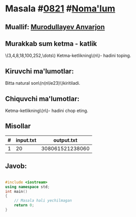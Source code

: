 
<h1>Masala #<a href="https://robocontest.uz/tasks/0821">0821</a> #<a href="https://robocontest.uz/tasks?category=1">Noma'lum</a></h1>
<h2> Muallif: <a href="https://robocontest.uz/profile/lordcoder">Murodullayev Anvarjon</a></h2>
<h2>Murakkab sum ketma - katlik</h2>
<p>\(3,4,8,18,100,252,\dots\)
Ketma-ketlikning\(n\)- hadini toping.</p>
<h2>Kiruvchi ma'lumotlar:</h2>
<p>Bitta natural son\(n(n\le23)\)kiritiladi.</p>
<h2>Chiquvchi ma'lumotlar:</h2>
<p>Ketma-ketlikning\(n\)- hadini chop eting.</p>
<h2>Misollar</h2>
<table>
    <thead>
        <tr>
            <th>#</th>
            <th>input.txt</th>
            <th>output.txt</th>
        </tr>
    </thead>
    <tbody>
            <tr>
                <td>1</td>
                <td>20</td>
                <td>308061521238060</td>
            </tr>
    </tbody>
    </table>
    
<h2>Javob:</h2>

######
```cpp
#include <iostream>
using namespace std;
int main()
{
    // Masala hali yechilmagan
    return 0;
}
```
